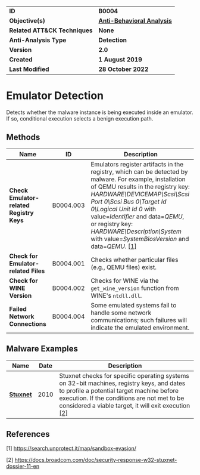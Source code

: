 <table>
<tr>
<td><b>ID</b></td>
<td><b>B0004</b></td>
</tr>
<tr>
<td><b>Objective(s)</b></td>
<td><b><a href="../anti-behavioral-analysis">Anti-Behavioral Analysis</a></b></td>
</tr>
<tr>
<td><b>Related ATT&CK Techniques</b></td>
<td><b>None</b></td>
</tr>
<tr>
<td><b>Anti-Analysis Type</b></td>
<td><b>Detection</b></td>
</tr>
<tr>
<td><b>Version</b></td>
<td><b>2.0</b></td>
</tr>
<tr>
<td><b>Created</b></td>
<td><b>1 August 2019</b></td>
</tr>
<tr>
<td><b>Last Modified</b></td>
<td><b>28 October 2022</b></td>
</tr>
</table>


Emulator Detection
==================
Detects whether the malware instance is being executed inside an emulator. If so, conditional execution selects a benign execution path.

Methods
-------
|Name|ID|Description|
|---|---|---|
|**Check Emulator-related Registry Keys**|B0004.003|Emulators register artifacts in the registry, which can be detected by malware. For example, installation of QEMU results in the registry key: *HARDWARE\DEVICEMAP\Scsi\Scsi Port 0\Scsi Bus 0\Target Id 0\Logical Unit Id 0* with value=*Identifier* and data=*QEMU*, or registry key: *HARDWARE\Description\System* with value=*SystemBiosVersion* and data=*QEMU*. [[1]](#1)|
|**Check for Emulator-related Files**|B0004.001|Checks whether particular files (e.g., QEMU files) exist.|
|**Check for WINE Version**|B0004.002|Checks for WINE via the `get_wine_version` function from WINE's `ntdll.dll`.|
|**Failed Network Connections**|B0004.004|Some emulated systems fail to handle some network communications; such failures will indicate the emulated environment.|



Malware Examples
----------------
|Name|Date|Description|
|---|---|---|
|[**Stuxnet**](../xample-malware/stuxnet.md)|2010|Stuxnet checks for specific operating systems on 32-bit machines, registry keys, and dates to profile a potential target machine before execution. If the conditions are not met to be considered a viable target, it will exit execution  [[2]](#2)|

References
----------
<a name="1">[1]</a> https://search.unprotect.it/map/sandbox-evasion/

<a name="2">[2]</a> https://docs.broadcom.com/doc/security-response-w32-stuxnet-dossier-11-en
